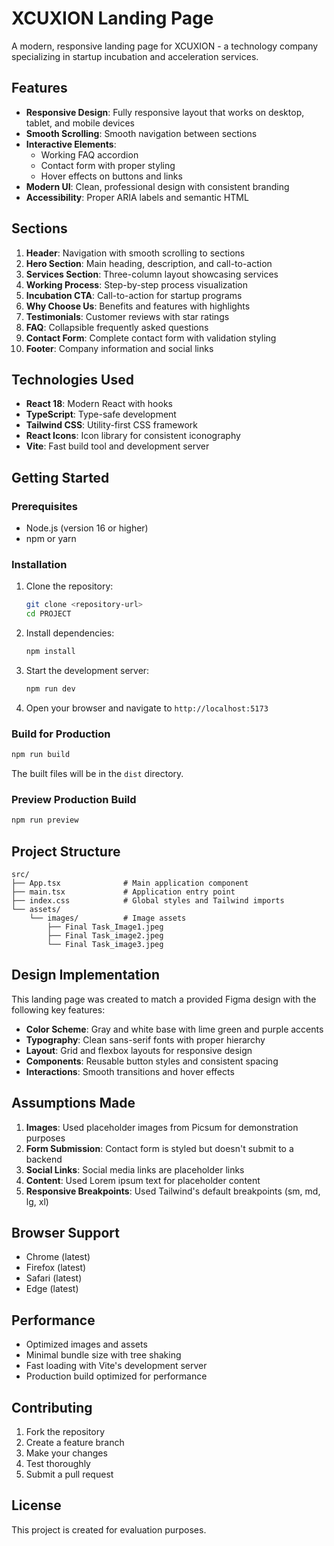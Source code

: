# XCUXION Landing Page

A modern, responsive landing page for XCUXION - a technology company specializing in startup incubation and acceleration services.

## Features

- **Responsive Design**: Fully responsive layout that works on desktop, tablet, and mobile devices
- **Smooth Scrolling**: Smooth navigation between sections
- **Interactive Elements**: 
  - Working FAQ accordion
  - Contact form with proper styling
  - Hover effects on buttons and links
- **Modern UI**: Clean, professional design with consistent branding
- **Accessibility**: Proper ARIA labels and semantic HTML

## Sections

1. **Header**: Navigation with smooth scrolling to sections
2. **Hero Section**: Main heading, description, and call-to-action
3. **Services Section**: Three-column layout showcasing services
4. **Working Process**: Step-by-step process visualization
5. **Incubation CTA**: Call-to-action for startup programs
6. **Why Choose Us**: Benefits and features with highlights
7. **Testimonials**: Customer reviews with star ratings
8. **FAQ**: Collapsible frequently asked questions
9. **Contact Form**: Complete contact form with validation styling
10. **Footer**: Company information and social links

## Technologies Used

- **React 18**: Modern React with hooks
- **TypeScript**: Type-safe development
- **Tailwind CSS**: Utility-first CSS framework
- **React Icons**: Icon library for consistent iconography
- **Vite**: Fast build tool and development server

## Getting Started

### Prerequisites

- Node.js (version 16 or higher)
- npm or yarn

### Installation

1. Clone the repository:
   ```bash
   git clone <repository-url>
   cd PROJECT
   ```

2. Install dependencies:
   ```bash
   npm install
   ```

3. Start the development server:
   ```bash
   npm run dev
   ```

4. Open your browser and navigate to `http://localhost:5173`

### Build for Production

```bash
npm run build
```

The built files will be in the `dist` directory.

### Preview Production Build

```bash
npm run preview
```

## Project Structure

```
src/
├── App.tsx              # Main application component
├── main.tsx             # Application entry point
├── index.css            # Global styles and Tailwind imports
└── assets/
    └── images/          # Image assets
        ├── Final Task_Image1.jpeg
        ├── Final Task_image2.jpeg
        └── Final Task_image3.jpeg
```

## Design Implementation

This landing page was created to match a provided Figma design with the following key features:

- **Color Scheme**: Gray and white base with lime green and purple accents
- **Typography**: Clean sans-serif fonts with proper hierarchy
- **Layout**: Grid and flexbox layouts for responsive design
- **Components**: Reusable button styles and consistent spacing
- **Interactions**: Smooth transitions and hover effects

## Assumptions Made

1. **Images**: Used placeholder images from Picsum for demonstration purposes
2. **Form Submission**: Contact form is styled but doesn't submit to a backend
3. **Social Links**: Social media links are placeholder links
4. **Content**: Used Lorem ipsum text for placeholder content
5. **Responsive Breakpoints**: Used Tailwind's default breakpoints (sm, md, lg, xl)

## Browser Support

- Chrome (latest)
- Firefox (latest)
- Safari (latest)
- Edge (latest)

## Performance

- Optimized images and assets
- Minimal bundle size with tree shaking
- Fast loading with Vite's development server
- Production build optimized for performance

## Contributing

1. Fork the repository
2. Create a feature branch
3. Make your changes
4. Test thoroughly
5. Submit a pull request

## License

This project is created for evaluation purposes.
